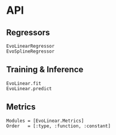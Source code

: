 # API

## Regressors

```@docs
EvoLinearRegressor
EvoSplineRegressor
```

## Training & Inference

```@docs
EvoLinear.fit
EvoLinear.predict
```

## Metrics

```@autodocs
Modules = [EvoLinear.Metrics]
Order   = [:type, :function, :constant]
```
